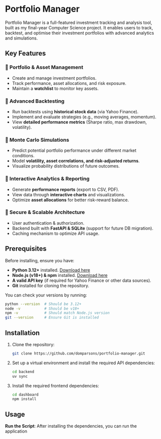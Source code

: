 # Portfolio Manager

Portfolio Manager is a full-featured investment tracking and analysis tool, built as my final-year Computer Science project. It enables users to track, backtest, and optimise their investment portfolios with advanced analytics and simulations.


## Key Features  

### 🔹 Portfolio & Asset Management  
- Create and manage investment portfolios.  
- Track performance, asset allocations, and risk exposure.  
- Maintain a **watchlist** to monitor key assets.  

### 🔹 Advanced Backtesting  
- Run backtests using **historical stock data** (via Yahoo Finance).  
- Implement and evaluate strategies (e.g., moving averages, momentum).  
- View **detailed performance metrics** (Sharpe ratio, max drawdown, volatility).  

### 🔹 Monte Carlo Simulations  
- Predict potential portfolio performance under different market conditions.  
- Model **volatility, asset correlations, and risk-adjusted returns**.  
- Visualize probability distributions of future outcomes.  

### 🔹 Interactive Analytics & Reporting  
- Generate **performance reports** (export to CSV, PDF).  
- View data through **interactive charts** and visualizations.  
- Optimize **asset allocations** for better risk-reward balance.  

### 🔹 Secure & Scalable Architecture  
- User authentication & authorization.  
- Backend built with **FastAPI & SQLite** (support for future DB migration).  
- Caching mechanism to optimize API usage.  


## Prerequisites  

Before installing, ensure you have:  

- **Python 3.12+** installed. [Download here](https://www.python.org/downloads/)  
- **Node.js (v18+) & npm** installed. [Download here](https://nodejs.org/)  
- **A valid API key** (if required for Yahoo Finance or other data sources).  
- **Git** installed for cloning the repository.  

You can check your versions by running:  

```bash
python --version  # Should be 3.12+
node -v           # Should be v18+
npm -v            # Should match Node.js version
git --version     # Ensure Git is installed
```


## Installation

1. Clone the repository:

    ```bash
    git clone https://github.com/domparsons/portfolio-manager.git
    ```

2. Set up a virtual environment and install the required API dependencies:

    ```bash
    cd backend
    uv sync
    ```

3. Install the required frontend dependencies:

    ```bash
    cd dashboard 
    npm install
    ```

## Usage

**Run the Script**: After installing the dependencies, you can run the application
